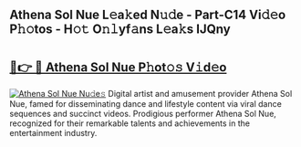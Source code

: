 ## Athena Sol Nue L𝚎a𝚔ed N𝚞𝚍e - Part-C14 Vi𝚍𝚎o P𝚑𝚘tos - H𝚘𝚝 O𝚗𝚕yf𝚊ns L𝚎a𝚔s IJQny

# <h2><a href="http://kf0ftnj.oniu.top/?m=Athena+Sol+Nue">🔗👉 🔴 Athena Sol Nue P𝚑ot𝚘𝚜 V𝚒d𝚎o</a></h2>

[![Athena Sol Nue Nu𝚍e𝚜](https://i.imgur.com/0qMVB7G.gif)](http://kf0ftnj.oniu.top/?m=Athena+Sol+Nue)
Digital artist and amusement provider Athena Sol Nue, famed for disseminating dance and lifestyle content via viral dance sequences and succinct videos. Prodigious performer Athena Sol Nue, recognized for their remarkable talents and achievements in the entertainment industry.  
